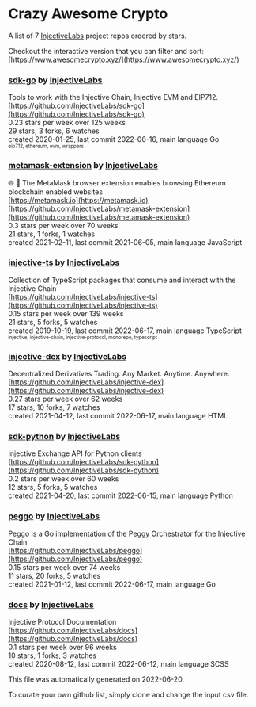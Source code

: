 # Crazy Awesome Crypto
A list of 7 [InjectiveLabs](https://github.com/InjectiveLabs) project repos ordered by stars.  

Checkout the interactive version that you can filter and sort: 
[https://www.awesomecrypto.xyz/](https://www.awesomecrypto.xyz/)  


### [sdk-go](https://github.com/InjectiveLabs/sdk-go) by [InjectiveLabs](https://github.com/InjectiveLabs)  
Tools to work with the Injective Chain, Injective EVM and EIP712.  
[https://github.com/InjectiveLabs/sdk-go](https://github.com/InjectiveLabs/sdk-go)  
0.23 stars per week over 125 weeks  
29 stars, 3 forks, 6 watches  
created 2020-01-25, last commit 2022-06-16, main language Go  
<sub><sup>eip712, ethereum, evm, wrappers</sup></sub>


### [metamask-extension](https://github.com/InjectiveLabs/metamask-extension) by [InjectiveLabs](https://github.com/InjectiveLabs)  
:globe_with_meridians: :electric_plug: The MetaMask browser extension enables browsing Ethereum blockchain enabled websites  
[https://metamask.io](https://metamask.io)  
[https://github.com/InjectiveLabs/metamask-extension](https://github.com/InjectiveLabs/metamask-extension)  
0.3 stars per week over 70 weeks  
21 stars, 1 forks, 1 watches  
created 2021-02-11, last commit 2021-06-05, main language JavaScript  


### [injective-ts](https://github.com/InjectiveLabs/injective-ts) by [InjectiveLabs](https://github.com/InjectiveLabs)  
Collection of TypeScript packages that consume and interact with the Injective Chain  
[https://github.com/InjectiveLabs/injective-ts](https://github.com/InjectiveLabs/injective-ts)  
0.15 stars per week over 139 weeks  
21 stars, 5 forks, 5 watches  
created 2019-10-19, last commit 2022-06-17, main language TypeScript  
<sub><sup>injective, injective-chain, injective-protocol, monorepo, typescript</sup></sub>


### [injective-dex](https://github.com/InjectiveLabs/injective-dex) by [InjectiveLabs](https://github.com/InjectiveLabs)  
Decentralized Derivatives Trading. Any Market. Anytime. Anywhere.  
[https://github.com/InjectiveLabs/injective-dex](https://github.com/InjectiveLabs/injective-dex)  
0.27 stars per week over 62 weeks  
17 stars, 10 forks, 7 watches  
created 2021-04-12, last commit 2022-06-17, main language HTML  


### [sdk-python](https://github.com/InjectiveLabs/sdk-python) by [InjectiveLabs](https://github.com/InjectiveLabs)  
Injective Exchange API for Python clients  
[https://github.com/InjectiveLabs/sdk-python](https://github.com/InjectiveLabs/sdk-python)  
0.2 stars per week over 60 weeks  
12 stars, 5 forks, 5 watches  
created 2021-04-20, last commit 2022-06-15, main language Python  


### [peggo](https://github.com/InjectiveLabs/peggo) by [InjectiveLabs](https://github.com/InjectiveLabs)  
Peggo is a Go implementation of the Peggy Orchestrator for the Injective Chain  
[https://github.com/InjectiveLabs/peggo](https://github.com/InjectiveLabs/peggo)  
0.15 stars per week over 74 weeks  
11 stars, 20 forks, 5 watches  
created 2021-01-12, last commit 2022-06-17, main language Go  


### [docs](https://github.com/InjectiveLabs/docs) by [InjectiveLabs](https://github.com/InjectiveLabs)  
Injective Protocol Documentation  
[https://github.com/InjectiveLabs/docs](https://github.com/InjectiveLabs/docs)  
0.1 stars per week over 96 weeks  
10 stars, 1 forks, 3 watches  
created 2020-08-12, last commit 2022-06-12, main language SCSS  


This file was automatically generated on 2022-06-20.  

To curate your own github list, simply clone and change the input csv file.  